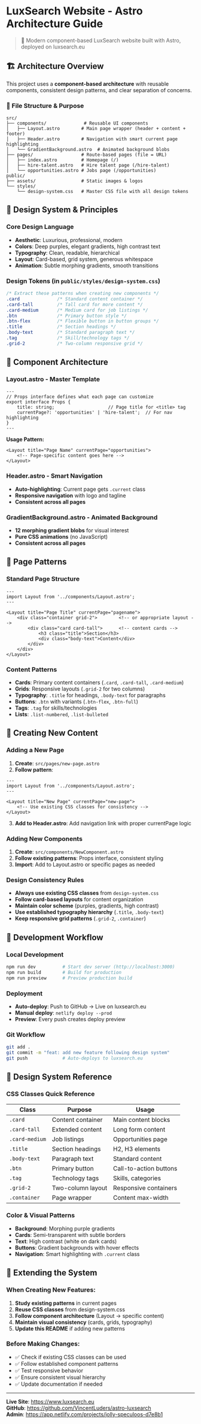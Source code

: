 # LuxSearch Website - Astro Architecture Guide

> 🚀 Modern component-based LuxSearch website built with Astro, deployed on luxsearch.eu

## 🏗️ Architecture Overview

This project uses a **component-based architecture** with reusable components, consistent design patterns, and clear separation of concerns.

### 📁 File Structure & Purpose

```
src/
├── components/              # Reusable UI components
│   ├── Layout.astro        # Main page wrapper (header + content + footer)
│   ├── Header.astro        # Navigation with smart current page highlighting
│   └── GradientBackground.astro  # Animated background blobs
├── pages/                  # Route-based pages (file = URL)
│   ├── index.astro         # Homepage (/)
│   ├── hire-talent.astro   # Hire talent page (/hire-talent)
│   └── opportunities.astro # Jobs page (/opportunities)
public/
├── assets/                 # Static images & logos
└── styles/
    └── design-system.css   # Master CSS file with all design tokens
```

## 🎨 Design System & Principles

### Core Design Language
- **Aesthetic**: Luxurious, professional, modern
- **Colors**: Deep purples, elegant gradients, high contrast text
- **Typography**: Clean, readable, hierarchical
- **Layout**: Card-based, grid system, generous whitespace
- **Animation**: Subtle morphing gradients, smooth transitions

### Design Tokens (in `public/styles/design-system.css`)
```css
/* Extract these patterns when creating new components */
.card              /* Standard content container */
.card-tall         /* Tall card for more content */
.card-medium       /* Medium card for job listings */
.btn               /* Primary button style */
.btn-flex          /* Flexible button in button groups */
.title             /* Section headings */
.body-text         /* Standard paragraph text */
.tag               /* Skill/technology tags */
.grid-2            /* Two-column responsive grid */
```

## 🧩 Component Architecture

### Layout.astro - Master Template
```astro
---
// Props interface defines what each page can customize
export interface Props {
    title: string;                    // Page title for <title> tag
    currentPage?: 'opportunities' | 'hire-talent';  // For nav highlighting
}
---
```

**Usage Pattern:**
```astro
<Layout title="Page Name" currentPage="opportunities">
    <!-- Page-specific content goes here -->
</Layout>
```

### Header.astro - Smart Navigation
- **Auto-highlighting**: Current page gets `.current` class
- **Responsive navigation** with logo and tagline
- **Consistent across all pages**

### GradientBackground.astro - Animated Background
- **12 morphing gradient blobs** for visual interest
- **Pure CSS animations** (no JavaScript)
- **Consistent across all pages**

## 📄 Page Patterns

### Standard Page Structure
```astro
---
import Layout from '../components/Layout.astro';
---

<Layout title="Page Title" currentPage="pagename">
    <div class="container grid-2">        <!-- or appropriate layout -->
        <div class="card card-tall">      <!-- content cards -->
            <h3 class="title">Section</h3>
            <div class="body-text">Content</div>
        </div>
    </div>
</Layout>
```

### Content Patterns
- **Cards**: Primary content containers (`.card`, `.card-tall`, `.card-medium`)
- **Grids**: Responsive layouts (`.grid-2` for two columns)
- **Typography**: `.title` for headings, `.body-text` for paragraphs
- **Buttons**: `.btn` with variants (`.btn-flex`, `.btn-full`)
- **Tags**: `.tag` for skills/technologies
- **Lists**: `.list-numbered`, `.list-bulleted`

## 🎯 Creating New Content

### Adding a New Page
1. **Create**: `src/pages/new-page.astro`
2. **Follow pattern**:
```astro
---
import Layout from '../components/Layout.astro';
---

<Layout title="New Page" currentPage="new-page">
    <!-- Use existing CSS classes for consistency -->
</Layout>
```
3. **Add to Header.astro**: Add navigation link with proper currentPage logic

### Adding New Components
1. **Create**: `src/components/NewComponent.astro`
2. **Follow existing patterns**: Props interface, consistent styling
3. **Import**: Add to Layout.astro or specific pages as needed

### Design Consistency Rules
- **Always use existing CSS classes** from `design-system.css`
- **Follow card-based layouts** for content organization
- **Maintain color scheme** (purples, gradients, high contrast)
- **Use established typography hierarchy** (`.title`, `.body-text`)
- **Keep responsive grid patterns** (`.grid-2`, `.container`)

## 🔧 Development Workflow

### Local Development
```bash
npm run dev          # Start dev server (http://localhost:3000)
npm run build        # Build for production
npm run preview      # Preview production build
```

### Deployment
- **Auto-deploy**: Push to GitHub → Live on luxsearch.eu
- **Manual deploy**: `netlify deploy --prod`
- **Preview**: Every push creates deploy preview

### Git Workflow
```bash
git add .
git commit -m "feat: add new feature following design system"
git push             # Auto-deploys to luxsearch.eu
```

## 🎨 Design System Reference

### CSS Classes Quick Reference
| Class | Purpose | Usage |
|-------|---------|--------|
| `.card` | Content container | Main content blocks |
| `.card-tall` | Extended content | Long form content |
| `.card-medium` | Job listings | Opportunities page |
| `.title` | Section headings | H2, H3 elements |
| `.body-text` | Paragraph text | Standard content |
| `.btn` | Primary button | Call-to-action buttons |
| `.tag` | Technology tags | Skills, categories |
| `.grid-2` | Two-column layout | Responsive containers |
| `.container` | Page wrapper | Content max-width |

### Color & Visual Patterns
- **Background**: Morphing purple gradients
- **Cards**: Semi-transparent with subtle borders
- **Text**: High contrast (white on dark cards)
- **Buttons**: Gradient backgrounds with hover effects
- **Navigation**: Smart highlighting with `.current` class

## 🚀 Extending the System

### When Creating New Features:
1. **Study existing patterns** in current pages
2. **Reuse CSS classes** from design-system.css
3. **Follow component architecture** (Layout → specific content)
4. **Maintain visual consistency** (cards, grids, typography)
5. **Update this README** if adding new patterns

### Before Making Changes:
- ✅ Check if existing CSS classes can be used
- ✅ Follow established component patterns
- ✅ Test responsive behavior
- ✅ Ensure consistent visual hierarchy
- ✅ Update documentation if needed

---

**Live Site**: https://www.luxsearch.eu  
**GitHub**: https://github.com/VincentLuders/astro-luxsearch  
**Admin**: https://app.netlify.com/projects/jolly-speculoos-d7e8b1 